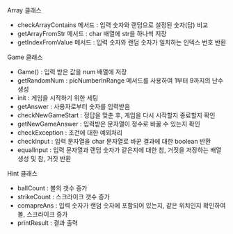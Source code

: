 Array 클래스
- checkArrayContains 메서드 : 입력 숫자와 랜덤으로 설정된 숫자(답) 비교
- getArrayFromStr 메서드 : char 배열에 str을 하나씩 저장
- getIndexFromValue 메서드 : 입력 숫자와 랜덤 숫자가 일치하는 인덱스 번호 반환

Game 클래스
- Game() : 입력 받은 값을 num 배열에 저장
- getRandomNum : picNumberInRange 메서드를 사용하여 1부터 9까지의 난수 생성
- init : 게임을 시작하기 위한 세팅
- getAnswer : 사용자로부터 숫자를 입력받음
- checkNewGameStart : 정답을 맞춘 후, 게임을 다시 시작할지 종료할지 확인
- getNewGameAnswer : 입력받은 문자열이 정수로 바꿀 수 있는지 확인
- checkException : 조건에 대한 예외처리
- checkInput : 입력 문자열을 char 문자열로 바꾼 결과에 대한 boolean 반환
- equalInput : 입력 문자열과 랜덤 숫자가 같은지에 대한 참, 거짓을 저장하는 배열 생성 및 참, 거짓 반환

Hint 클래스
- ballCount : 볼의 갯수 증가
- strikeCount : 스크라이크 갯수 증가
- comapreAns : 입력 숫자가 랜덤 숫자에 포함되어 있는지, 같은 위치인지 확인하여 볼, 스크라이크 증가
- printResult : 결과 출력